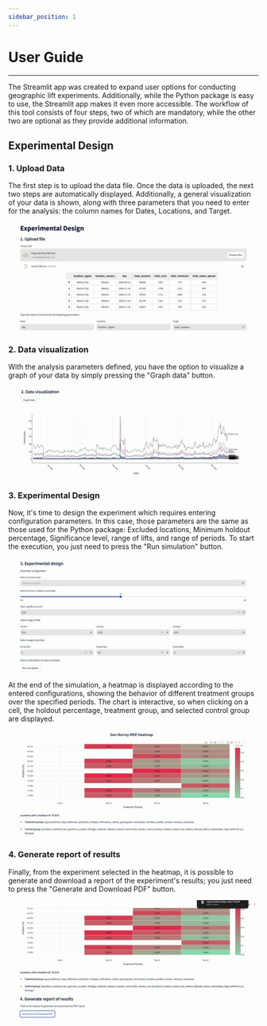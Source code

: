 ```yaml
---
sidebar_position: 1
---
```


# User Guide
--- 

The Streamlit app was created to expand user options for conducting geographic lift experiments. Additionally, while the Python package is easy to use, the Streamlit app makes it even more accessible. The workflow of this tool consists of four steps, two of which are mandatory, while the other two are optional as they provide additional information.

## Experimental Design 


### 1. Upload Data
The first step is to upload the data file. Once the data is uploaded, the next two steps are automatically displayed. Additionally, a general visualization of your data is shown, along with three parameters that you need to enter for the analysis: the column names for Dates, Locations, and Target.

![Locale Dropdown](./img/1_app_ed.jpeg)

### 2. Data visualization 
With the analysis parameters defined, you have the option to visualize a graph of your data by simply pressing the "Graph data" button.

![Locale Dropdown](./img/2_app_ed.jpeg)

### 3. Experimental Design
Now, it's time to design the experiment which requires entering configuration parameters. In this case, those parameters are the same as those used for the Python package: Excluded locations, Minimum holdout percentage, Significance level, range of lifts, and range of periods. To start the execution, you just need to press the "Run simulation" button. 

![Locale Dropdown](./img/3_app_ed.jpeg)

At the end of the simulation, a heatmap is displayed according to the entered configurations, showing the behavior of different treatment groups over the specified periods. The chart is interactive, so when clicking on a cell, the holdout percentage, treatment group, and selected control group are displayed.

![Locale Dropdown](./img/4_app_ed.jpeg)

### 4. Generate report of results

Finally, from the experiment selected in the heatmap, it is possible to generate and download a report of the experiment's results; you just need to press the "Generate and Download PDF" button.

![Locale Dropdown](./img/5_app_ed.jpeg)